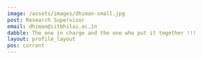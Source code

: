 ```yaml
---
image: /assets/images/dhiman-small.jpg
post: Research Supervisor 
email: dhiman@iitbhilai.ac.in
dabble: The one in charge and the one who put it together !!!
layout: profile_layout
pos: current
---
```

